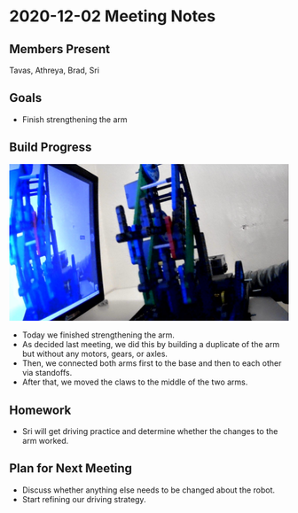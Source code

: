 # 2020-12-02 Meeting Notes

## Members Present  
Tavas, Athreya, Brad, Sri

## Goals  
- Finish strengthening the arm

## Build Progress

![Robot Picture](../img/2020-12-02-build.jpg)

- Today we finished strengthening the arm.
- As decided last meeting, we did this by building a duplicate of the arm but without any motors, gears, or axles.
- Then, we connected both arms first to the base and then to each other via standoffs.
- After that, we moved the claws to the middle of the two arms.

## Homework  
- Sri will get driving practice and determine whether the changes to the arm worked.

## Plan for Next Meeting  
- Discuss whether anything else needs to be changed about the robot.
- Start refining our driving strategy.
